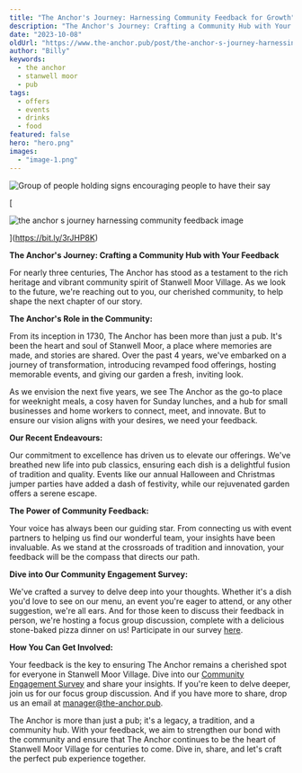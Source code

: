 ```yaml
---
title: "The Anchor's Journey: Harnessing Community Feedback for Growth"
description: "The Anchor's Journey: Crafting a Community Hub with Your FeedbackFor nearly three centuries, The Anchor has stood as a testament to the rich heritage and vibrant community spirit of Stanwell Moor Village. As we look to the future, we're reaching out to you, our cherished community, to help shape the next chapter of our story.The Anchor's Role in the Community:From its inception in 1730, The Anchor has been more than just a pub. It's been the heart and soul of Stanwell Moor, a place where memorie"
date: "2023-10-08"
oldUrl: "https://www.the-anchor.pub/post/the-anchor-s-journey-harnessing-community-feedback"
author: "Billy"
keywords:
  - the anchor
  - stanwell moor
  - pub
tags:
  - offers
  - events
  - drinks
  - food
featured: false
hero: "hero.png"
images:
  - "image-1.png"
---
```


  

![Group of people holding signs encouraging people to have their say](/content/blog/the-anchor-s-journey-harnessing-community-feedback/hero.png)

[

![the anchor s journey harnessing community feedback image](/content/blog/the-anchor-s-journey-harnessing-community-feedback/image-1.png)



](https://bit.ly/3rJHP8K)

**The Anchor's Journey: Crafting a Community Hub with Your Feedback**

For nearly three centuries, The Anchor has stood as a testament to the rich heritage and vibrant community spirit of Stanwell Moor Village. As we look to the future, we're reaching out to you, our cherished community, to help shape the next chapter of our story.

  

**The Anchor's Role in the Community:**

From its inception in 1730, The Anchor has been more than just a pub. It's been the heart and soul of Stanwell Moor, a place where memories are made, and stories are shared. Over the past 4 years, we've embarked on a journey of transformation, introducing revamped food offerings, hosting memorable events, and giving our garden a fresh, inviting look.

  

As we envision the next five years, we see The Anchor as the go-to place for weeknight meals, a cosy haven for Sunday lunches, and a hub for small businesses and home workers to connect, meet, and innovate. But to ensure our vision aligns with your desires, we need your feedback.

  

**Our Recent Endeavours:**

Our commitment to excellence has driven us to elevate our offerings. We've breathed new life into pub classics, ensuring each dish is a delightful fusion of tradition and quality. Events like our annual Halloween and Christmas jumper parties have added a dash of festivity, while our rejuvenated garden offers a serene escape.

  

**The Power of Community Feedback:**

Your voice has always been our guiding star. From connecting us with event partners to helping us find our wonderful team, your insights have been invaluable. As we stand at the crossroads of tradition and innovation, your feedback will be the compass that directs our path.

  

**Dive into Our Community Engagement Survey:**

We've crafted a survey to delve deep into your thoughts. Whether it's a dish you'd love to see on our menu, an event you're eager to attend, or any other suggestion, we're all ears. And for those keen to discuss their feedback in person, we're hosting a focus group discussion, complete with a delicious stone-baked pizza dinner on us! Participate in our survey [here](https://bit.ly/3rJHP8K).

  

**How You Can Get Involved:**

Your feedback is the key to ensuring The Anchor remains a cherished spot for everyone in Stanwell Moor Village. Dive into our [Community Engagement Survey](https://bit.ly/3rJHP8K) and share your insights. If you're keen to delve deeper, join us for our focus group discussion. And if you have more to share, drop us an email at [manager@the-anchor.pub](mailto:manager@the-anchor.pub).

  

The Anchor is more than just a pub; it's a legacy, a tradition, and a community hub. With your feedback, we aim to strengthen our bond with the community and ensure that The Anchor continues to be the heart of Stanwell Moor Village for centuries to come. Dive in, share, and let's craft the perfect pub experience together.
